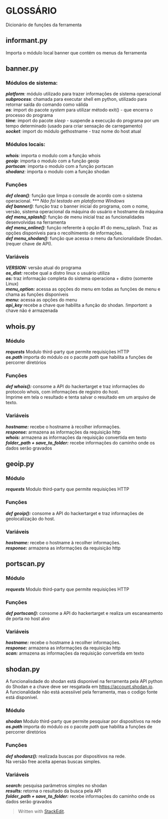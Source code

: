 ﻿# GLOSSÁRIO

Dicionário de funções da ferramenta

## informant.py

Importa o módulo local banner que contém os menus da ferramenta

## banner.py

### Módulos de sistema:  
_**platform**:_  módulo utilizado para trazer informações de sistema operacional    
 _**subprocess**:_ chamada para executar shell em python, utilizado para retornar saída do comando como válida  
_**os**:_ import do pacote _system_ para utilizar método exit() - que encerra o processo do programa  
_**time**:_ import do pacote _sleep_ -  suspende a execução do programa por um tempo determinado (usado para criar sensação de carregamento)  
_**socket**:_ import do módulo gethostname - traz nome do host atual  

### Módulos locais:
_**whois**:_ importa o modulo com a função whois  
_**geoip**:_ importa o modulo com a função geoip  
_**portscan**:_ importa o modulo com a função portscan  
_**shodanz**:_ importa o modulo com a função shodan  

### Funções

_**def clean()**:_  função que limpa o console de acordo com o sistema operacional. *** _Não foi
 testado em plataforma Windows_  
 _**def banner()**:_ função traz o banner inicial do programa, com o nome, versão, sistema operacional da máquina do usuário e hostname da máquina  
_**def  menu_splash()**:_ função de menu inicial traz as funcionalidades desenvolvidas na ferramenta  
_**def  menu_online()**:_ função referente à opção #1 do menu_splash. Traz as opções disponíveis para o recolhimento de informações.    
_**def  menu_shodan()**:_ função que acessa o menu da funcionalidade Shodan. (requer chave de API).  

### Variáveis

_**VERSION:**_  versão atual do programa  
_**os_dist:**_ recebe qual a distro linux o usuário utiliza  
_**os:**_ traz informação completa do sistema operaciona + distro (somente Linux)  
_**menu_option:**_ acessa as opções do menu em todas as funções de menu e chama as funções disponíveis  
_**menu:**_ acessa as opções do menu   
_**api_key**_ recebe a chave que habilita a função do shodan. _!important:_ a chave não é armazenada  


## whois.py

### Módulo
_**requests**_ Modulo third-party que permite requisições HTTP  
_**os.path**_ importa do módulo _os_  o pacote _path_ que habilita a funções de percorrer diretórios  

### Funções
 _**def whois():**_ consome a API do hackertarget e traz informações do protocolo whois, com informações de registro do host.  
 Imprime em tela o resultado e tenta salvar o resultado em um arquivo de texto.

### Variáveis
_**hostname:**_ recebe o hostname à recolher informações.  
_**response:**_ armazena as informações da requisição http  
_**whois:**_ armazena as informações da requisição convertida em texto  
_**folder_path + save_to_folder:**_ recebe informações do caminho onde os dados serão gravados  


## geoip.py

### Módulo
_**requests**_ Modulo third-party que permite requisições HTTP  

### Funções
 _**def geoip():**_ consome a API do hackertarget e traz informações de geolocalização do host.  

### Variáveis
_**hostname:**_ recebe o hostname à recolher informações.  
_**response:**_ armazena as informações da requisição http  


## portscan.py

### Módulo
_**requests**_ Modulo third-party que permite requisições HTTP  

### Funções
 _**def portscan():**_ consome a API do hackertarget e realiza um escaneamento de porta no host alvo

### Variáveis
_**hostname:**_ recebe o hostname à recolher informações.  
_**response:**_ armazena as informações da requisição http  
_**scan:**_ armazena as informações da requisição convertida em texto  


## shodan.py
A funcionalisdade do shodan está disponivel na ferramenta pela API python do Shodan e a chave deve ser resgatada em https://account.shodan.io.  
A funcionalidade não está acessiível pela ferramenta, mas o codigo fonte está disponível.

### Módulo
_**shodan**_ Modulo third-party que permite pesquisar por dispositivos na rede  
_**os.path**_ importa do módulo _os_  o pacote _path_ que habilita a funções de percorrer diretórios  

### Funções
 _**def shodanz():**_ realizada buscas por dispositivos na rede.  
 Na versão free aceita apenas buscas simples.   
 
### Variáveis
_**search:**_ pesquisa parâmetros simples no shodan    
_**results:**_ retorna o resultado da busca pela API  
_**folder_path + save_to_folder:**_ recebe informações do caminho onde os dados serão gravados  

> Written with [StackEdit](https://stackedit.io/).
